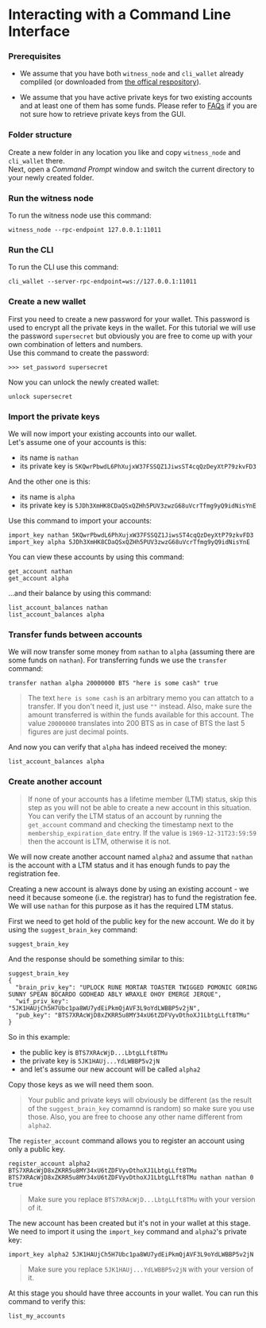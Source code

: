 # Interacting with a Command Line Interface
### Prerequisites
* We assume that you have both `witness_node` and `cli_wallet` already compliled (or downloaded from [the offical respository](https://github.com/bitshares/bitshares-2/releases/latest)).

* We assume that you have active private keys for two existing accounts and at least one of them has some funds. Please refer to [FAQs](FAQs.md) if you are not sure how to retrieve private keys from the GUI.

### Folder structure
Create a new folder in any location you like and copy `witness_node` and `cli_wallet` there.  
Next, open a *Command Prompt* window and switch the current directory to your newly created folder.

### Run the witness node
To run the witness node use this command:
```
witness_node --rpc-endpoint 127.0.0.1:11011
```

### Run the CLI
To run the CLI use this command:
```
cli_wallet --server-rpc-endpoint=ws://127.0.0.1:11011
```

### Create a new wallet
First you need to create a new password for your wallet. This password is used to encrypt all the private keys in the wallet. For this tutorial we will use the password `supersecret` but obviously you are free to come up with your own combination of letters and numbers.   
Use this command to create the password:
```
>>> set_password supersecret
```
Now you can unlock the newly created wallet:
```
unlock supersecret
```

### Import the private keys
We will now import your existing accounts into our wallet.  
Let's assume one of your accounts is this:
* its name is `nathan`
* its private key is `5KQwrPbwdL6PhXujxW37FSSQZ1JiwsST4cqQzDeyXtP79zkvFD3`

And the other one is this:
* its name is `alpha`
* its private key is `5JDh3XmHK8CDaQSxQZHh5PUV3zwzG68uVcrTfmg9yQ9idNisYnE`



Use this command to import your accounts:
```
import_key nathan 5KQwrPbwdL6PhXujxW37FSSQZ1JiwsST4cqQzDeyXtP79zkvFD3
import_key alpha 5JDh3XmHK8CDaQSxQZHh5PUV3zwzG68uVcrTfmg9yQ9idNisYnE
```
You can view these accounts by using this command:
```
get_account nathan
get_account alpha
```
...and their balance by using this command:
```
list_account_balances nathan
list_account_balances alpha
```

### Transfer funds between accounts
We will now transfer some money from `nathan` to `alpha` (assuming there are some funds on `nathan`).
For transferring funds we use the `transfer` command:
```
transfer nathan alpha 20000000 BTS "here is some cash" true
```
> The text `here is some cash` is an arbitrary memo you can attatch to a transfer. If you don't need it, just use `""` instead. Also, make sure the amount transferred is within the funds available for this account. The value `20000000` translates into 200 BTS as in case of BTS the last 5 figures are just decimal points.

And now you can verify that `alpha` has indeed received the money:
```
list_account_balances alpha
```

### Create another account

> If none of your accounts has a lifetime member (LTM) status, skip this step as you will not be able to create a new account in this situation. You can verify the LTM status of an account by running the `get_account` command and checking the timestamp next to the `membership_expiration_date` entry. If the value is `1969-12-31T23:59:59` then the account is LTM, otherwise it is not.

We will now create another account named `alpha2` and assume that `nathan` is the account with a LTM status and it has enough funds to pay the registration fee.

Creating a new account is always done by using an existing account - we need it because someone (i.e. the registrar) has to fund the registration fee. We will use `nathan` for this purpose as it has the required LTM status.

First we need to get hold of the public key for the new account. We do it by using the `suggest_brain_key` command:
```
suggest_brain_key
```
And the response should be something similar to this:
```
suggest_brain_key
{
  "brain_priv_key": "UPLOCK RUNE MORTAR TOASTER TWIGGED POMONIC GORING SUNNY SPEAN BOCARDO GODHEAD ABLY WRAXLE OHOY EMERGE JERQUE",
  "wif_priv_key": "5JK1HAUjCh5H7Ubc1pa8WU7ydEiPkmQjAVF3L9oYdLWBBP5v2jN",
  "pub_key": "BTS7XRAcWjD8xZKRR5u8MY34xU6tZDFVyvDthoXJ1LbtgLLft8TMu"
}
```
So in this example:
* the public key is `BTS7XRAcWjD...LbtgLLft8TMu`
* the private key is `5JK1HAUj...YdLWBBP5v2jN`
* and let's assume our new account will be called `alpha2`

Copy those keys as we will need them soon.

> Your public and private keys will obviously be different (as the result of the `suggest_brain_key` comamnd is random) so make sure you use those. Also, you are free to choose any other name different from `alpha2`.

The `register_account` command allows you to register an account using only a public key.
```
register_account alpha2 BTS7XRAcWjD8xZKRR5u8MY34xU6tZDFVyvDthoXJ1LbtgLLft8TMu BTS7XRAcWjD8xZKRR5u8MY34xU6tZDFVyvDthoXJ1LbtgLLft8TMu nathan nathan 0 true
```
> Make sure you replace `BTS7XRAcWjD...LbtgLLft8TMu` with your version of it.

The new account has been created but it's not in your wallet at this stage. We need to import it using the `import_key` command and `alpha2`'s private key:
```
import_key alpha2 5JK1HAUjCh5H7Ubc1pa8WU7ydEiPkmQjAVF3L9oYdLWBBP5v2jN
```
> Make sure you replace `5JK1HAUj...YdLWBBP5v2jN` with your version of it.

At this stage you should have three accounts in your wallet. You can run this command to verify this:
```
list_my_accounts
```

